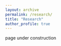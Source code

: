 ```yaml
---
layout: archive
permalink: /research/
title: "Research"
author_profile: true
---
```


page under construction
